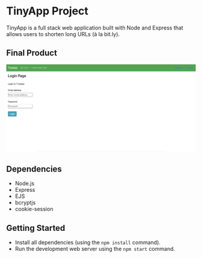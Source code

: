 # TinyApp Project

TinyApp is a full stack web application built with Node and Express that allows users to shorten long URLs (à la bit.ly).

## Final Product

!["Login Page"](https://github.com/mhener/tinyapp/blob/be614170af15d1acff927060974000f91323c3a2/docs/login-page.png)

## Dependencies

- Node.js
- Express
- EJS
- bcryptjs
- cookie-session

## Getting Started

- Install all dependencies (using the `npm install` command).
- Run the development web server using the `npm start` command.
